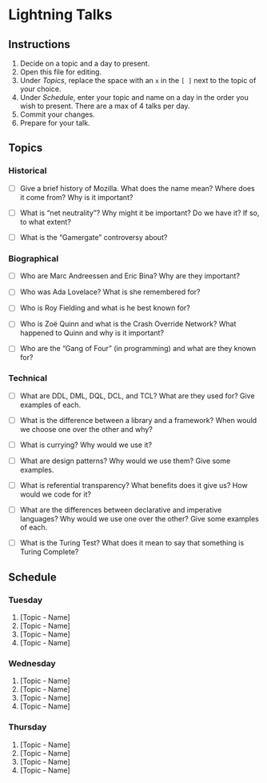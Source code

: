 # Lightning Talks

## Instructions

1. Decide on a topic and a day to present.
2. Open this file for editing.
3. Under _Topics_, replace the space with an `x` in the `[ ]` next to the topic of your choice.
4. Under _Schedule_, enter your topic and name on a day in the order you wish to present. There are a max of 4 talks per day.
5. Commit your changes.
6. Prepare for your talk.


## Topics

### Historical

* [ ] Give a brief history of Mozilla. What does the name mean? Where does it come from? Why is it important?
* [ ] What is “net neutrality”? Why might it be important? Do we have it? If so, to what extent?
* [ ] What is the “Gamergate” controversy about?


### Biographical

* [ ] Who are Marc Andreessen and Eric Bina? Why are they important?
* [ ] Who was Ada Lovelace? What is she remembered for?
* [ ] Who is Roy Fielding and what is he best known for?
* [ ] Who is Zoë Quinn and what is the Crash Override Network? What happened to Quinn and why is it important?
* [ ] Who are the “Gang of Four” (in programming) and what are they known for?


### Technical

* [ ] What are DDL, DML, DQL, DCL, and TCL? What are they used for? Give examples of each.
* [ ] What is the difference between a library and a framework? When would we choose one over the other and why?
* [ ] What is currying? Why would we use it?
* [ ] What are design patterns? Why would we use them? Give some examples.
* [ ] What is referential transparency? What benefits does it give us? How would we code for it?
* [ ] What are the differences between declarative and imperative languages? Why would we use one over the other? Give some examples of each.
* [ ] What is the Turing Test? What does it mean to say that something is Turing Complete?


## Schedule

### Tuesday

1. [Topic - Name]
2. [Topic - Name]
3. [Topic - Name]
4. [Topic - Name]


### Wednesday

1. [Topic - Name]
2. [Topic - Name]
3. [Topic - Name]
4. [Topic - Name]


### Thursday

1. [Topic - Name]
2. [Topic - Name]
3. [Topic - Name]
4. [Topic - Name]

